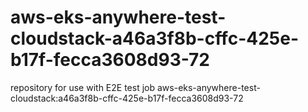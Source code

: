 # aws-eks-anywhere-test-cloudstack-a46a3f8b-cffc-425e-b17f-fecca3608d93-72
repository for use with E2E test job aws-eks-anywhere-test-cloudstack:a46a3f8b-cffc-425e-b17f-fecca3608d93-72
